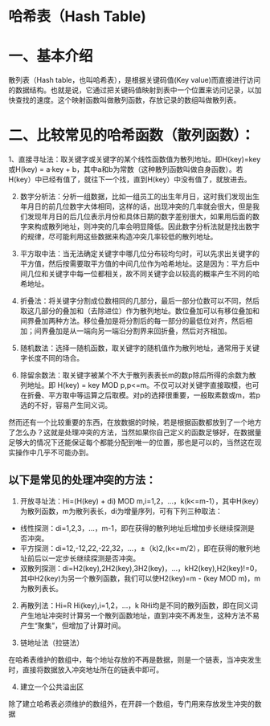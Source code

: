 #  哈希表（Hash Table)

# 一、基本介绍

散列表（Hash table，也叫哈希表），是根据关键码值(Key value)而直接进行访问的数据结构。也就是说，它通过把关键码值映射到表中一个位置来访问记录，以加快查找的速度。这个映射函数叫做散列函数，存放记录的数组叫做散列表。

# 二、比较常见的哈希函数（散列函数）：

​	1、直接寻址法：取关键字或关键字的某个线性函数值为散列地址。即H(key)=key或H(key) = a·key + b，其中a和b为常数（这种散列函数叫做自身函数）。若H(key）中已经有值了，就往下一个找，直到H(key）中没有值了，就放进去。

2. 数字分析法：分析一组数据，比如一组员工的出生年月日，这时我们发现出生年月日的前几位数字大体相同，这样的话，出现冲突的几率就会很大，但是我们发现年月日的后几位表示月份和具体日期的数字差别很大，如果用后面的数字来构成散列地址，则冲突的几率会明显降低。因此数字分析法就是找出数字的规律，尽可能利用这些数据来构造冲突几率较低的散列地址。

3. 平方取中法：当无法确定关键字中哪几位分布较均匀时，可以先求出关键字的平方值，然后按需要取平方值的中间几位作为哈希地址。这是因为：平方后中间几位和关键字中每一位都相关，故不同关键字会以较高的概率产生不同的哈希地址。

4. 折叠法：将关键字分割成位数相同的几部分，最后一部分位数可以不同，然后取这几部分的叠加和（去除进位）作为散列地址。数位叠加可以有移位叠加和间界叠加两种方法。移位叠加是将分割后的每一部分的最低位对齐，然后相加；间界叠加是从一端向另一端沿分割界来回折叠，然后对齐相加。

5. 随机数法：选择一随机函数，取关键字的随机值作为散列地址，通常用于关键字长度不同的场合。

6. 除留余数法：取关键字被某个不大于散列表表长m的数p除后所得的余数为散列地址。即 H(key) = key MOD p,p<=m。不仅可以对关键字直接取模，也可在折叠、平方取中等运算之后取模。对p的选择很重要，一般取素数或m，若p选的不好，容易产生同义词。

 然而还有一个比较重要的东西，在放数据的时候，若是根据函数都放到了一个地方了怎么办？这就是处理冲突的方法，当然如果你自己定义的函数足够好，在数据量足够大的情况下还能保证每个都能分配到唯一的位置，那也是可以的，当然这在现实操作中几乎不可能办到。

##   以下是常见的处理冲突的方法：

1. 开放寻址法：Hi=(H(key) + di) MOD m,i=1,2，…，k(k<=m-1），其中H(key）为散列函数，m为散列表长，di为增量序列，可有下列三种取法：

- 线性探测：di=1,2,3，…，m-1，即在获得的散列地址后增加步长继续探测是否冲突。
- 平方探测：di=12,-12,22,-22,32，…，±（k)2,(k<=m/2），即在获得的散列地址前后以一定步长继续探测是否冲突。
- 双散列探测：di=H2(key),2H2(key),3H2(key)，…，kH2(key),H2(key)!=0，其中H2(key)为另一个散列函数，我们可以使H2(key)=m - (key MOD m)，m为散列表长。

2. 再散列法：Hi=R  Hi(key),i=1,2，…，k   RHi均是不同的散列函数，即在同义词产生地址冲突时计算另一个散列函数地址，直到冲突不再发生，这种方法不易产生“聚集”，但增加了计算时间。

3. 链地址法（拉链法）

在哈希表维护的数组中，每个地址存放的不再是数据，则是一个链表，当冲突发生时，直接将数据放入冲突地址所在的链表中即可。

4. 建立一个公共溢出区

除了建立哈希表必须维护的数组外，在开辟一个数组，专门用来存放发生冲突的数据